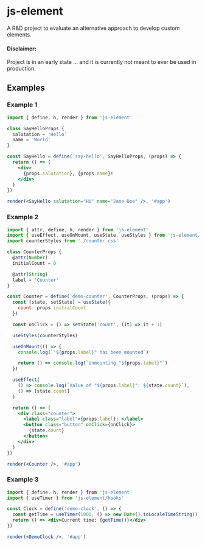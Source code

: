 # js-element

A R&D project to evaluate an alternative approach to develop custom elements.

#### Disclaimer:

Project is in an early state ...
and it is currently not meant to ever be used in production.

## Examples

### Example 1

```jsx
import { define, h, render } from 'js-element'

class SayHelloProps {
  salutation = 'Hello'
  name = 'World'
}

const SayHello = define('say-hello', SayHelloProps, (props) => {
  return () => (
    <div>
      {props.salutation}, {props.name}!
    </div>
  )
})

render(<SayHello salutation="Hi" name="Jane Doe" />, '#app')
```

### Example 2

```jsx
import { attr, define, h, render } from 'js-element'
import { useEffect, useOnMount, useState, useStyles } from 'js-element/hooks'
import counterStyles from './counter.css'

class CounterProps {
  @attr(Number)
  initialCount = 0

  @attr(String)
  label = 'Counter'
}

const Counter = define('demo-counter', CounterProps, (props) => {
  const [state, setState] = useState({
    count: props.initialCount
  })

  const onClick = () => setState('count', (it) => it + 1)

  useStyles(counterStyles)

  useOnMount(() => {
    console.log(`"${props.label}" has been mounted`)

    return () => console.log(`Unmounting "${props.label}"`)
  })

  useEffect(
    () => console.log(`Value of "${props.label}": ${state.count}`),
    () => [state.count]
  )

  return () => (
    <div class="counter">
      <label class="label">{props.label}: </label>
      <button class="button" onClick={onClick}>
        {state.count}
      </button>
    </div>
  )
})

render(<Counter />, '#app')
```

### Example 3

```jsx
import { define, h, render } from 'js-element'
import { useTimer } from 'js-element/hooks'

const Clock = define('demo-clock', () => {
  const getTime = useTimer(1000, () => new Date().toLocaleTimeString())
  return () => <div>Current time: {getTime()}</div>
})

render(<DemoClock />, '#app')
```
